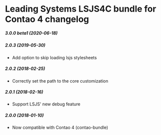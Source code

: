 Leading Systems LSJS4C bundle for Contao 4 changelog
===========================================

##### 3.0.0 beta1 (2020-06-18)


##### 2.0.3 (2019-05-30)

 * Add option to skip loading lsjs stylesheets


##### 2.0.2 (2018-02-25)

 * Correctly set the path to the core customization


##### 2.0.1 (2018-02-16)

 * Support LSJS' new debug feature


##### 2.0.0 (2018-01-10)

 * Now compatible with Contao 4 (contao-bundle)
